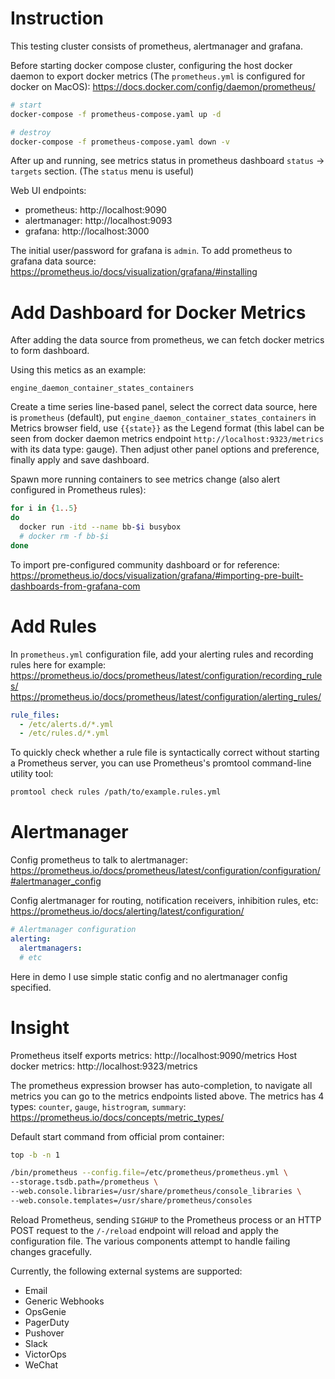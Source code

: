 # Instruction
This testing cluster consists of prometheus, alertmanager and grafana.

Before starting docker compose cluster, configuring the host docker daemon to export docker metrics (The `prometheus.yml` is configured for docker on MacOS): 
https://docs.docker.com/config/daemon/prometheus/

```bash
# start
docker-compose -f prometheus-compose.yaml up -d

# destroy
docker-compose -f prometheus-compose.yaml down -v
```
After up and running, see metrics status in prometheus dashboard `status` -> `targets` section. (The `status` menu is useful)

Web UI endpoints:
- prometheus: http://localhost:9090
- alertmanager: http://localhost:9093
- grafana: http://localhost:3000

The initial user/password for grafana is `admin`.
To add prometheus to grafana data source:
https://prometheus.io/docs/visualization/grafana/#installing

# Add Dashboard for Docker Metrics
After adding the data source from prometheus, we can fetch docker metrics to form dashboard.

Using this metics as an example:
```
engine_daemon_container_states_containers
```
Create a time series line-based panel, select the correct data source, here is `prometheus` (default), put `engine_daemon_container_states_containers` in Metrics browser field, use `{{state}}` as the Legend format (this label can be seen from docker daemon metrics endpoint `http://localhost:9323/metrics` with its data type: gauge). Then adjust other panel options and preference, finally apply and save dashboard.

Spawn more running containers to see metrics change (also alert configured in Prometheus rules):
```bash
for i in {1..5}
do
  docker run -itd --name bb-$i busybox
  # docker rm -f bb-$i
done
```

To import pre-configured community dashboard or for reference:
https://prometheus.io/docs/visualization/grafana/#importing-pre-built-dashboards-from-grafana-com

# Add Rules
In `prometheus.yml` configuration file, add your alerting rules and recording rules here for example:
https://prometheus.io/docs/prometheus/latest/configuration/recording_rules/
https://prometheus.io/docs/prometheus/latest/configuration/alerting_rules/
```yaml
rule_files:
  - /etc/alerts.d/*.yml
  - /etc/rules.d/*.yml
```
To quickly check whether a rule file is syntactically correct without starting a Prometheus server, you can use Prometheus's promtool command-line utility tool:
```bash
promtool check rules /path/to/example.rules.yml
```

# Alertmanager
Config prometheus to talk to alertmanager:
https://prometheus.io/docs/prometheus/latest/configuration/configuration/#alertmanager_config

Config alertmanager for routing, notification receivers, inhibition rules, etc:
https://prometheus.io/docs/alerting/latest/configuration/

```yaml
# Alertmanager configuration
alerting:
  alertmanagers:
  # etc
```
Here in demo I use simple static config and no alertmanager config specified.

# Insight
Prometheus itself exports metrics: http://localhost:9090/metrics
Host docker metrics: http://localhost:9323/metrics

The prometheus expression browser has auto-completion, to navigate all metrics you can go to the metrics endpoints listed above. The metrics has 4 types: `counter`, `gauge`, `histrogram`, `summary`:
https://prometheus.io/docs/concepts/metric_types/

Default start command from official prom container:
```bash
top -b -n 1

/bin/prometheus --config.file=/etc/prometheus/prometheus.yml \
--storage.tsdb.path=/prometheus \
--web.console.libraries=/usr/share/prometheus/console_libraries \
--web.console.templates=/usr/share/prometheus/consoles
```

Reload Prometheus, sending `SIGHUP` to the Prometheus process or an HTTP POST request to the `/-/reload` endpoint will reload and apply the configuration file. The various components attempt to handle failing changes gracefully.

Currently, the following external systems are supported:
- Email
- Generic Webhooks
- OpsGenie
- PagerDuty
- Pushover
- Slack
- VictorOps
- WeChat
